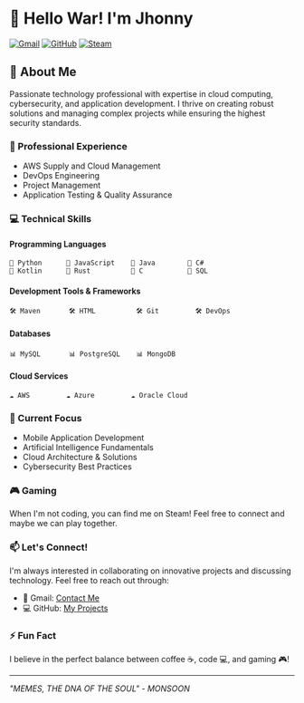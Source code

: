 # 👋 Hello War! I'm Jhonny

[![Gmail](https://img.shields.io/badge/Gmail-D14836?style=for-the-badge&logo=gmail&logoColor=white)](https://mail.google.com/mail/u/0/#inbox)
[![GitHub](https://img.shields.io/badge/GitHub-100000?style=for-the-badge&logo=github&logoColor=white)](https://github.com/Jhonnymgx115)
[![Steam](https://img.shields.io/badge/Steam-000000?style=for-the-badge&logo=steam&logoColor=white)](https://steamcommunity.com/id/impmon_867-Gitter/)

## 🚀 About Me

Passionate technology professional with expertise in cloud computing, cybersecurity, and application development. I thrive on creating robust solutions and managing complex projects while ensuring the highest security standards.

### 🔭 Professional Experience
- AWS Supply and Cloud Management
- DevOps Engineering
- Project Management
- Application Testing & Quality Assurance

### 💻 Technical Skills

#### Programming Languages
```
🔷 Python      🔷 JavaScript    🔷 Java        🔷 C#
🔷 Kotlin      🔷 Rust          🔷 C           🔷 SQL
```

#### Development Tools & Frameworks
```
🛠️ Maven       🛠️ HTML          🛠️ Git         🛠️ DevOps
```

#### Databases
```
📊 MySQL       📊 PostgreSQL    📊 MongoDB
```

#### Cloud Services
```
☁️ AWS         ☁️ Azure         ☁️ Oracle Cloud
```

### 🌱 Current Focus
- Mobile Application Development
- Artificial Intelligence Fundamentals
- Cloud Architecture & Solutions
- Cybersecurity Best Practices

### 🎮 Gaming
When I'm not coding, you can find me on Steam! Feel free to connect and maybe we can play together.

### 📫 Let's Connect!
I'm always interested in collaborating on innovative projects and discussing technology. Feel free to reach out through:
- 📧 Gmail: [Contact Me](https://mail.google.com/mail/u/0/#inbox)
- 💻 GitHub: [My Projects](https://github.com/Jhonnymgx115)

### ⚡ Fun Fact
I believe in the perfect balance between coffee ☕, code 💻, and gaming 🎮!

---
*"MEMES, THE DNA OF THE SOUL" - MONSOON*
